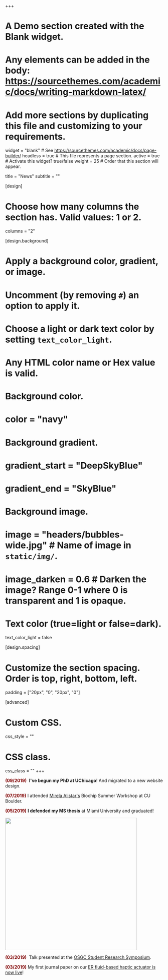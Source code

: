 +++
# A Demo section created with the Blank widget.
# Any elements can be added in the body: https://sourcethemes.com/academic/docs/writing-markdown-latex/
# Add more sections by duplicating this file and customizing to your requirements.

widget = "blank"  # See https://sourcethemes.com/academic/docs/page-builder/
headless = true  # This file represents a page section.
active = true  # Activate this widget? true/false
weight = 25  # Order that this section will appear.

title = "News"
subtitle = ""

[design]

  # Choose how many columns the section has. Valid values: 1 or 2.
  columns = "2"

[design.background]

  # Apply a background color, gradient, or image.
  #   Uncomment (by removing `#`) an option to apply it.
  #   Choose a light or dark text color by setting `text_color_light`.
  #   Any HTML color name or Hex value is valid.

  # Background color.
  # color = "navy"

  # Background gradient.
  # gradient_start = "DeepSkyBlue"
  # gradient_end = "SkyBlue"

  # Background image.
  # image = "headers/bubbles-wide.jpg"  # Name of image in `static/img/`.
  # image_darken = 0.6  # Darken the image? Range 0-1 where 0 is transparent and 1 is opaque.

  # Text color (true=light or false=dark).
  text_color_light = false

[design.spacing]
  # Customize the section spacing. Order is top, right, bottom, left.
  padding = ["20px", "0", "20px", "0"]

[advanced]
 # Custom CSS. 
 css_style = ""

 # CSS class.
 css_class = ""
+++

<span style="color: #800000;">**(09/2019)** </span> **I've begun my PhD at UChicago**! And migrated to a new website design.

<span style="color: #800000;">**(07/2019)** </span> I attended [Mirela Alistar's](personallab.org) Biochip Summer Workshop at CU Boulder.

<span style="color: #800000;">**(05/2019)** </span> **I defended my MS thesis** at Miami University and graduated!

<img src="/img/thesisCelebration.jpg" width="420" lightbox="true">

<span style="color: #800000;">**(03/2019)** </span> Talk presented at the [OSGC Student Research Symposium](https://www.osgc.org).

<span style="color: #800000;">**(03/2019)** </span> My first journal paper on our [ER fluid-based haptic actuator is now live]([**https://journals.sagepub.com/doi/10.1177/1045389X19836172**](https://journals.sagepub.com/doi/10.1177/1045389X19836172))!